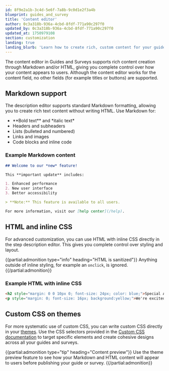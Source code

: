 ```yaml
---
id: 8f9e2a1b-3c4d-5e6f-7a8b-9c0d1e2f3a4b
blueprint: guides_and_survey
title: 'Content editor'
author: 0c3a318b-936a-4cbd-8fdf-771a90c297f0
updated_by: 0c3a318b-936a-4cbd-8fdf-771a90c297f0
updated_at: 1750979108
section: customization
landing: true
landing_blurb: 'Learn how to create rich, custom content for your guides and surveys using Markdown and HTML.'
---
```


The content editor in Guides and Surveys supports rich content creation through Markdown and/or HTML, giving you complete control over how your content appears to users. Although the content editor works for the content field, no other fields (for example titles or buttons) are supported.

## Markdown support

The description editor supports standard Markdown formatting, allowing you to create rich text content without writing HTML. Use Markdown for:

- \*\*Bold text\*\* and \*italic text\*
- Headers and subheaders
- Lists (bulleted and numbered)
- Links and images
- Code blocks and inline code

### Example Markdown content

```markdown
## Welcome to our *new* feature!

This **important update** includes:

1. Enhanced performance
2. New user interface
3. Better accessibility

> **Note:** This feature is available to all users.

For more information, visit our [help center](/help).
```

## HTML and inline CSS

For advanced customization, you can use HTML with inline CSS directly in the step description editor. This gives you complete control over styling and layout.

{{partial:admonition type="info" heading="HTML is sanitized"}}
Anything outside of inline styling, for example an `onclick`, is ignored.
{{/partial:admonition}}

### Example HTML with inline CSS

```html
<h2 style="margin: 0 0 10px 0; font-size: 24px; color: blue;">Special Announcement</h2>
<p style="margin: 0; font-size: 16px; background:yellow;">We're excited to share this update with you!</p>
```

## Custom CSS on themes

For more systematic use of custom CSS, you can write custom CSS directly in your [themes](/docs/guides-and-surveys/themes#custom-css). Use the CSS selectors provided in the [Custom CSS documentation](/docs/guides-and-surveys/custom-css) to target specific elements and create cohesive designs across all your guides and surveys.

{{partial:admonition type="tip" heading="Content preview"}}
Use the theme preview feature to see how your Markdown and HTML content will appear to users before publishing your guide or survey.
{{/partial:admonition}}

